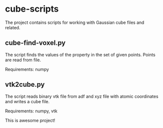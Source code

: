 # cube-scripts

The project contains scripts for working with Gaussian cube files and related.

cube-find-voxel.py
--------------------
The script finds the values of the property in the set of given points. Points are read from file.

Requirements: numpy

vtk2cube.py
--------------------
The script reads binary vtk file from adf and xyz file with atomic coordinates and writes a cube file.

Requirements: numpy, vtk


This is awesome project!

